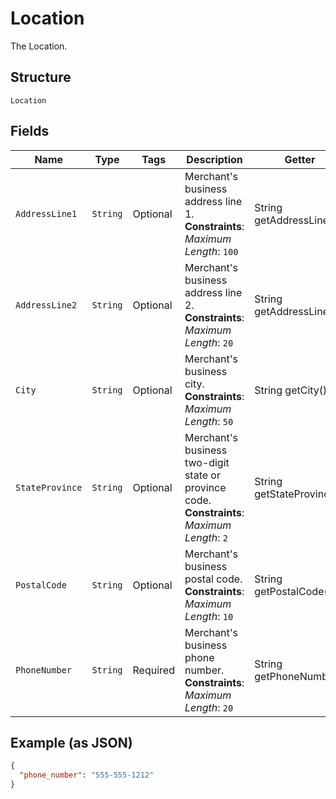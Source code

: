 
# Location

The Location.

## Structure

`Location`

## Fields

| Name | Type | Tags | Description | Getter | Setter |
|  --- | --- | --- | --- | --- | --- |
| `AddressLine1` | `String` | Optional | Merchant's business address line 1.<br>**Constraints**: *Maximum Length*: `100` | String getAddressLine1() | setAddressLine1(String addressLine1) |
| `AddressLine2` | `String` | Optional | Merchant's business address line 2.<br>**Constraints**: *Maximum Length*: `20` | String getAddressLine2() | setAddressLine2(String addressLine2) |
| `City` | `String` | Optional | Merchant's business city.<br>**Constraints**: *Maximum Length*: `50` | String getCity() | setCity(String city) |
| `StateProvince` | `String` | Optional | Merchant's business two-digit state or province code.<br>**Constraints**: *Maximum Length*: `2` | String getStateProvince() | setStateProvince(String stateProvince) |
| `PostalCode` | `String` | Optional | Merchant's business postal code.<br>**Constraints**: *Maximum Length*: `10` | String getPostalCode() | setPostalCode(String postalCode) |
| `PhoneNumber` | `String` | Required | Merchant's business phone number.<br>**Constraints**: *Maximum Length*: `20` | String getPhoneNumber() | setPhoneNumber(String phoneNumber) |

## Example (as JSON)

```json
{
  "phone_number": "555-555-1212"
}
```

